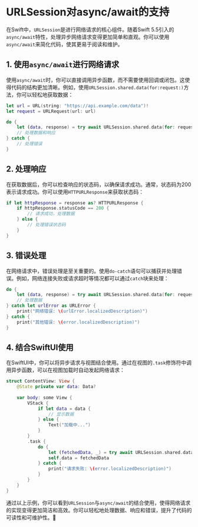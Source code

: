 ﻿# URLSession对async/await的支持

在Swift中，`URLSession`是进行网络请求的核心组件。随着Swift 5.5引入的`async/await`特性，处理异步网络请求变得更加简单和直观。你可以使用`async/await`来简化代码，使其更易于阅读和维护。

## 1. 使用`async/await`进行网络请求

使用`async/await`时，你可以直接调用异步函数，而不需要使用回调或闭包。这使得代码的结构更加清晰。例如，使用`URLSession.shared.data(for:request:)`方法，你可以轻松地获取数据：

```swift
let url = URL(string: "https://api.example.com/data")!
let request = URLRequest(url: url)

do {
    let (data, response) = try await URLSession.shared.data(for: request)
    // 处理数据和响应
} catch {
    // 处理错误
}
```

## 2. 处理响应

在获取数据后，你可以检查响应的状态码，以确保请求成功。通常，状态码为200表示请求成功。你可以使用`HTTPURLResponse`来获取状态码：

```swift
if let httpResponse = response as? HTTPURLResponse {
    if httpResponse.statusCode == 200 {
        // 请求成功，处理数据
    } else {
        // 处理错误状态码
    }
}
```

## 3. 错误处理

在网络请求中，错误处理是至关重要的。使用`do-catch`语句可以捕获并处理错误。例如，网络连接失败或请求超时等情况都可以通过`catch`块来处理：

```swift
do {
    let (data, response) = try await URLSession.shared.data(for: request)
    // 处理数据
} catch let urlError as URLError {
    print("网络错误: \(urlError.localizedDescription)")
} catch {
    print("其他错误: \(error.localizedDescription)")
}
```

## 4. 结合SwiftUI使用

在SwiftUI中，你可以将异步请求与视图结合使用。通过在视图的`.task`修饰符中调用异步函数，可以在视图加载时自动发起网络请求：

```swift
struct ContentView: View {
    @State private var data: Data?
    
    var body: some View {
        VStack {
            if let data = data {
                // 显示数据
            } else {
                Text("加载中...")
            }
        }
        .task {
            do {
                let (fetchedData, _) = try await URLSession.shared.data(for: URLRequest(url: URL(string: "https://api.example.com/data")!))
                self.data = fetchedData
            } catch {
                print("请求失败: \(error.localizedDescription)")
            }
        }
    }
}
```

通过以上示例，你可以看到`URLSession`与`async/await`的结合使用，使得网络请求的实现变得更加简洁和高效。你可以轻松地处理数据、响应和错误，提升了代码的可读性和可维护性。🎉